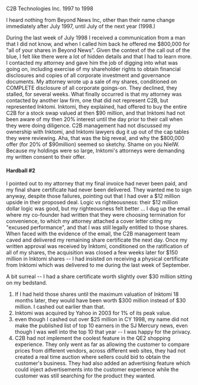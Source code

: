 C2B Technologies Inc.  1997 to 1998

I heard nothing from Beyond News Inc, other than their name change immediately after July 1997, until July of the next year (1998.)

During the last week of July 1998 I received a communication from a man that I did not know, and when I called him back he offered me \$800,000 for "all of your shares in Beyond News".  Given the context of the call out of the blue, I felt like there were a lot of hidden details and that I had to learn more.  I contacted my attorney and gave him the job of digging into what was going on, including exercise of my shareholder rights to obtain financial disclosures and copies of all corporate investment and governance documents.  My attorney wrote up a sale of my shares, conditioned on COMPLETE disclosure of all corporate goings-on.  They declined, they stalled, for several weeks.  What finally occurred is that my attorney was contacted by another law firm, one that did not represent C2B, but represented Inktomi.  Inktomi, they explained, had offered to buy the entire C2B for a stock swap valued at then \$90 million, and that Inktomi had not been aware of my then 20% interest until the day prior to their call when they were doing diligence.  C2B management had not discussed my ownership with Inktomi, and Inktomi lawyers dug it up out of the cap tables they were reviewing.  Aha, that was the big reveal, and why the \$800,000 offer (for 20% of \$90million) seemed so sketchy.  Shame on you NielW.  Because my holdings were so large, Inktomi's attorneys were demanding my written consent to their offer.

#### Hardball #2
I pointed out to my attorney that my final invoice had never been paid, and my final share certificate had never been delivered.  They wanted me to sign anyway, despite those failures, pointing out that I had over a \$12 million upside in their proposed deal.  Logic vs righteousness: their \$12 million dollar logic was good, but my righteousness felt better ... I dug up the email where my co-founder had written that they were choosing termination for convenience, to which my attorney attached a cover letter citing my "excused performance", and that I was still legally entitled to those shares.  When faced with the evidence of the email, the C2B management team caved and delivered my remaining share certificate the next day.  Once my written approval was received by Inktomi, conditioned on the ratification of all of my shares, the acquisition was closed a few weeks later for \$150 million in Inktomi shares -- I had insisted on receiving a physical certificate from Inktomi which was delivered to me during the last week of September.

A bit surreal -- I had a share certificate worth slightly over \$30 million sitting on my bedstand.

 1) If I had held those shares until the maximum valuation of Inktomi 18 months later, they would have been worth \$300 million instead of \$30 million.  I cashed out earlier than that.
2) Inktomi was acquired by Yahoo in 2003 for 1% of its peak value.
3) even though I cashed out over \$25 million in CY 1998, my name did not make the published list of top 10 earners in the SJ Mercury news, even though I was well into the top 10 that year -- I was happy for the privacy.
4) C2B had not implement the coolest feature in the QE2 shopping experience.  They only went as far as allowing the customer to compare prices from different vendors, across different web sites, they had not created a real time auction where sellers could bid to obtain the customer's business.  They had also added an advertising feature which could inject advertisements into the customer experience while the customer was still searching for the product they wanted.



